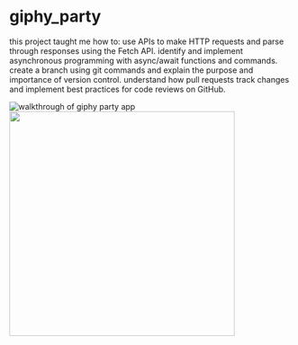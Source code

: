 # giphy_party

this project taught me how to:
use APIs to make HTTP requests and parse through responses using the Fetch API.
identify and implement asynchronous programming with async/await functions and commands.
create a branch using git commands and explain the purpose and importance of version control.
understand how pull requests track changes and implement best practices for code reviews on GitHub.

![walkthrough of giphy party app](http://g.recordit.co/T0qEzMU8Mt.gif)
<img src=http://g.recordit.co/T0qEzMU8Mt.gif width="400">
